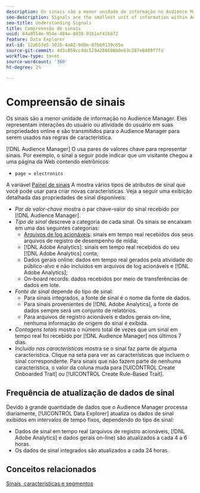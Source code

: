 ```yaml
---
description: Os sinais são a menor unidade de informação no Audience Manager. Eles representam interações do usuário ou atividade do usuário em suas propriedades online e são transmitidos para o Audience Manager para serem usados nas regras de característica.
seo-description: Signals are the smallest unit of information within Audience Manager. They represent user interactions or user activity on your online properties, and get passed on to Audience Manager to be used in trait rules.
seo-title: Understanding Signals
title: Compreensão de sinais
uuid: 04a0554e-954e-484a-8838-9161ef416872
feature: Data Explorer
exl-id: 12ab53e5-302b-4a82-9d8e-07b60139c65e
source-git-commit: 4d3c859cc4dc5294286680b0e63c287e0409f7fd
workflow-type: tm+mt
source-wordcount: '360'
ht-degree: 2%

---
```


# Compreensão de sinais

Os sinais são a menor unidade de informação no Audience Manager. Eles representam interações do usuário ou atividade do usuário em suas propriedades online e são transmitidos para o Audience Manager para serem usados nas regras de característica.

[!DNL Audience Manager] O usa pares de valores chave para representar sinais. Por exemplo, o sinal a seguir pode indicar que um visitante chegou a uma página da Web contendo eletrônicos:

* `page = electronics`

A variável [Painel de sinais](../../features/data-explorer/data-explorer-signals-dashboard.md) A mostra vários tipos de atributos de sinal que você pode usar para criar novas características. Veja a seguir uma exibição detalhada das propriedades de sinal disponíveis:

* *Par de valor-chave* mostra o par chave-valor do sinal recebido por [!DNL Audience Manager].
* *Tipo de sinal* descreve a categoria de cada sinal. Os sinais se encaixam em uma das seguintes categorias:
   * [Arquivos de log acionáveis](/help/using/integration/media-data-integration/actionable-log-files.md): sinais em tempo real recebidos dos seus arquivos de registro de desempenho de mídia;
   * [!DNL Adobe Analytics]: sinais em tempo real recebidos do seu [!DNL Adobe Analytics] conta;
   * Dados gerais online: dados em tempo real gerados pela atividade do público-alvo e não incluídos em arquivos de log acionáveis e [!DNL Adobe Analytics];
   * On-board records: dados recebidos por meio de transferências de dados em lote.
* *Fonte de sinal* depende do tipo de sinal:
   * Para sinais integrados, a fonte de sinal é o nome da fonte de dados.
   * Para sinais provenientes de [!DNL Adobe Analytics], a fonte de dados sempre será um conjunto de relatórios.
   * Para arquivos de registro acionáveis e dados gerais on-line, nenhuma informação de origem do sinal é exibida.
* *Contagens totais* mostra o número total de vezes que um sinal em tempo real foi recebido por [!DNL Audience Manager] nos últimos 7 dias.
* *Incluído nas características* mostra se o sinal faz parte de alguma característica. Clique na seta para ver as características que incluem o sinal correspondente. Para sinais que não fazem parte de nenhuma característica, o valor da coluna muda para [!UICONTROL Create Onboarded Trait] ou [!UICONTROL Create Rule-Based Trait].

## Frequência de atualização de dados de sinal

Devido à grande quantidade de dados que o Audience Manager processa diariamente, [!UICONTROL Data Explorer] atualiza os dados de sinal exibidos em intervalos de tempo fixos, dependendo do tipo de sinal:

* Dados de sinal em tempo real (arquivos de registro acionáveis, [!DNL Adobe Analytics] e dados gerais on-line) são atualizados a cada 4 a 6 horas.
* Os dados de sinal integrados são atualizados a cada 24 horas.

## Conceitos relacionados

[Sinais, características e segmentos](/help/using/reference/signal-trait-segment.md)
